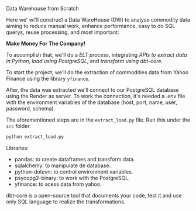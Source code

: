 Data Warehouse from Scratch

Here we' wi'll construct a Data WareHouse (DW) to analyse commodity data aiming to reduce manual work, enhance performance, easy to do SQL querys, reuse processing, and most important: 

**Make Money For The Company!**

To accomplish that, we'll do a *ELT process*, integrating *APIs to extract data in Python*, *load using PostgreSQL*, and *transform using dbt-core*.

To start the project, we'll do the extraction of commodities data from Yahoo Finance using the library `yfinance`.

After, the data was extracted we'll connect to our PostgreSQL database using the Render as server. To work the connection, it's needed a .env file with the environment variables of the database (host, port, name, user, password, schema).

The aforementioned steps are in the `extract_load.py` file. Run this under the `src` folder:
```python
python extract_load.py
```

Libraries:
- pandas: to create dataframes and transform data.
- sqlalchemy: to manipulate de database.
- python-dotevn: to control environment variables.
- psycopg2-binary: to work with the PostgreSQL.
- yfinance: to acess data from yahoo.

dbt-core is a open-source tool that documents your code, test it and use only SQL language to realize the transformations.